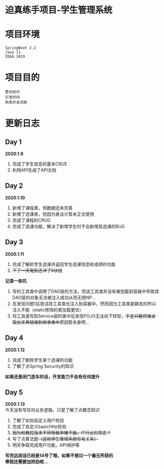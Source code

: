# 迫真练手项目-学生管理系统
# 项目环境
	SpringBoot 2.2
	Java 11
	IDEA 2019
# 项目目的
	整合知识
	打发时间
	熟悉开发流程
# 更新日志
## Day 1
__2020.1.9__
1. 完成了学生信息的基本CRUE
2. 利用API生成了API文档

## Day 2
__2020.1.10__
1. 新增了课程表，但数据还未完善
2. 新增了选课表，但因为表设计暂未正式使用
3. 完成了课程的CRUD
4. 完成了选课功能，解决了新增学生时不会新增其选课的BUG

## Day 3
__2020.1.11__
1. 完成了解析学生选课并返回学生选课信息和成绩的功能
2. ~~下了一天电影还冲了5块钱~~

__记录一些坑__
1. 写的工具类中调用了DAO层的方法，而该工具类并没有被加载到容器中导致其DAO层的对象无法被注入成功从而无限NP...
2. 在发现问题1后尝试将工具类也注入到容器中，然而因为工具类是静态的所以注入不能（static修饰的类加载更优）
3. 将工具类写到Service层的类中后发现POJO无法向下转型，~~于是只能把值全取出来再赋值到继承类中~~原因暂未查明...

## Day 4
__2020.1.12__
1. 完成了删除学生某个选课的功能
2. 了解了点Spring Security的知识

__如果还是闭门造车的话，开发能力不会有任何提升__

## Day 5
__2020.1.13__\
今天没有写任何业务逻辑，只是了解了点概念知识
1. 了解了如何自定义用户检验
2. 完成了自定义basicHttp检验
3. ~~因为和教程版本不同导致早睡不能，IT行业的常态？~~
4. 写了点算法题~~（这和学生管理系统有毛关系）~~
5. 明天争取完成用户功能，API保护等

__写完这段话已经是14号了哦，如果不想过一个毫无所获的\
寒假还需要加把劲呢...__

